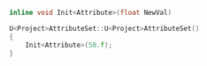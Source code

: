 
```cpp
inline void Init<Attribute>(float NewVal)
```

```cpp
U<Project>AttributeSet::U<Project>AttributeSet()  
{  
    Init<Attribute>(50.f);   
}
```